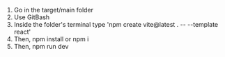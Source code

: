 1. Go in the target/main folder
2. Use GitBash
3. Inside the folder's terminal type 'npm create vite@latest . -- --template react'
4. Then, npm install or npm i
5. Then, npm run dev
